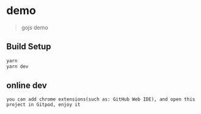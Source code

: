 # demo

> gojs demo

## Build Setup

```bash
yarn
yarn dev
```

## online dev

```
you can add chrome extensions(such as: GitHub Web IDE), and open this project in Gitpod, enjoy it
```
